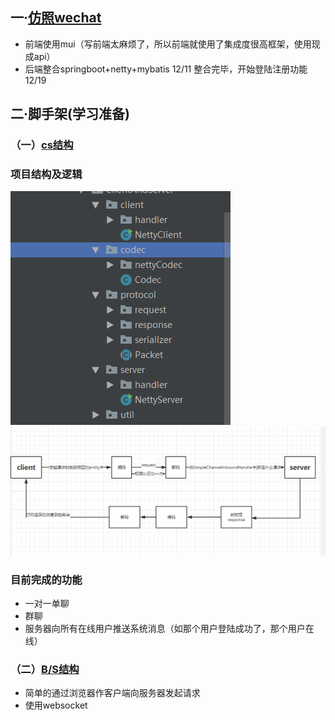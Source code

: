 

## 一·[仿照wechat](https://github.com/jiujiujiujiujiuaia/IM-netty/tree/master/src/main/java/com/ycw/wechat)
- 前端使用mui（写前端太麻烦了，所以前端就使用了集成度很高框架，使用现成api）
- 后端整合springboot+netty+mybatis
12/11 整合完毕，开始登陆注册功能
12/19 


## 二·脚手架(学习准备)
### （一）[cs结构](https://github.com/jiujiujiujiujiuaia/IM-netty/tree/master/src/main/java/com/ycw/im/ClientAndServer)

### 项目结构及逻辑
![](image/1.png)
![](image/2.png)

### 目前完成的功能
- 一对一单聊
- 群聊
- 服务器向所有在线用户推送系统消息（如那个用户登陆成功了，那个用户在线）
### （二）[B/S结构](https://github.com/jiujiujiujiujiuaia/IM-netty/tree/master/src/main/java/com/ycw/im/BrowserAndClient)
- 简单的通过浏览器作客户端向服务器发起请求
- 使用websocket

